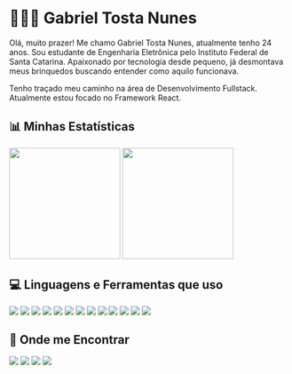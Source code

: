 # 🧑🏻‍💻 Gabriel Tosta Nunes

Olá, muito prazer! Me chamo Gabriel Tosta Nunes, atualmente tenho 24 anos. Sou estudante de Engenharia Eletrônica pelo Instituto Federal de Santa Catarina. Apaixonado por tecnologia desde pequeno, já desmontava meus brinquedos buscando entender como aquilo funcionava.

Tenho traçado meu caminho na área de Desenvolvimento Fullstack. Atualmente estou focado no Framework React.

## 📊 Minhas Estatísticas

  <img height=200 src="https://github-readme-stats.vercel.app/api?username=baielstosta&theme=great-gatsby" />

  <img height=200  src="https://github-readme-stats.vercel.app/api/top-langs?username=baielstosta&layout=compact&theme=great-gatsby&langs_count=8" />

## 💻 Linguagens e Ferramentas que uso

<img src="https://img.shields.io/badge/C-000?style=for-the-badge&logo=c&logoColor=ffd95b">
<img src="https://img.shields.io/badge/C%2B%2B-000?style=for-the-badge&logo=c%2B%2B&logoColor=ffd95b">
<img src="https://img.shields.io/badge/CSS3-000?style=for-the-badge&logo=css&logoColor=ffd95b">
<img src="https://img.shields.io/badge/Figma-000000?style=for-the-badge&logo=figma&logoColor=ffd95b">
<img src="https://img.shields.io/badge/GIT-000?style=for-the-badge&logo=git&logoColor=ffd95b">
<img src="https://img.shields.io/badge/HTML5-000?style=for-the-badge&logo=html5&logoColor=ffd95b">
<img src="https://img.shields.io/badge/JavaScript-000000?style=for-the-badge&logo=javascript&logoColor=ffd95b">
<img src="https://img.shields.io/badge/Markdown-000000?style=for-the-badge&logo=markdown&logoColor=ffd95b">
<img src="https://img.shields.io/badge/Node%20js-000?style=for-the-badge&logo=nodedotjs&logoColor=ffd95b">
<img src="https://img.shields.io/badge/Postman-000?style=for-the-badge&logo=Postman&logoColor=ffd95b">
<img src="https://img.shields.io/badge/PostgreSQL-000?style=for-the-badge&logo=postgresql&logoColor=ffd95b">
<img src="https://img.shields.io/badge/Python-000?style=for-the-badge&logo=python&logoColor=ffd95b">
<img src="https://img.shields.io/badge/React-000?style=for-the-badge&logo=react&logoColor=ffd95b">

<!--## 🛠️ Projetos Recentes

## 📌 Conteúdos Recentes-->

## 💬 Onde me Encontrar

<a href="https://github.com/BaielsTosta"><img src="https://img.shields.io/badge/GitHub-000?style=for-the-badge&logo=github&logoColor=ffd95b&textColor=ffd95b"></a>
<a href="https://www.instagram.com/spiegelock"><img src="https://img.shields.io/badge/Instagram-000?style=for-the-badge&logo=instagram&logoColor=ffd95b"></a>
<a href="https://www.linkedin.com/in/baielstosta"><img src="https://img.shields.io/badge/LinkedIn-000?style=for-the-badge&logo=linkedin&logoColor=ffd95b"></a>
<a href="https://x.com/spiegelock"><img src="https://img.shields.io/badge/X-000000?style=for-the-badge&logo=x&logoColor=ffd95b"></a>
